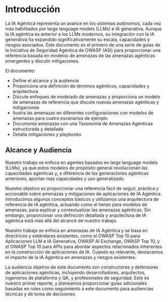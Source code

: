 # Introducción

La IA Agéntica representa un avance en los sistemas autónomos, cada vez más habilitados por large language models (LLMs) e IA generativa. Aunque la IA agéntica es anterior a los LLMs modernos, su integración con la IA generativa ha expandido significativamente su escala, capacidades y riesgos asociados. Este documento es el primero de una serie de guías de la Iniciativa de Seguridad Agéntica de OWASP (ASI) para proporcionar una referencia basada en modelos de amenazas de las amenazas agénticas emergentes y discutir mitigaciones.

El documento:
- Define el alcance y la audiencia
- Proporciona una definición de términos agénticos, capacidades y arquitectura
- Discute enfoques de modelado de amenazas y proporciona un modelo de amenazas de referencia que discute nuevas amenazas agénticas y mitigaciones
- Ilustra las amenazas en diferentes configuraciones con modelos de amenazas para cuatro escenarios de ejemplo
- Documenta amenazas con una Taxonomía de Amenazas Agénticas estructurada y detallada
- Detalla mitigaciones y playbooks

## Alcance y Audiencia

Nuestro trabajo se enfoca en agentes basados en large language models (LLMs), ya que estos modelos de propósito general revolucionan las capacidades agénticas y, a diferencia de las generaciones agénticas anteriores, aportan más capacidades y uso generalizado.

Nuestro objetivo es proporcionar una referencia fácil de seguir, práctica y accionable sobre amenazas y mitigaciones de aplicaciones de IA Agéntica. Introducimos algunos conceptos básicos y utilizamos una arquitectura de referencia de IA agéntica, actuando como el lienzo para modelos de amenazas, para explicar y contextualizar las amenazas agénticas. Sin embargo, proporcionar una definición detallada y arquitectura de IA agéntica está más allá del alcance de nuestro trabajo.

Nuestro trabajo se enfoca en amenazas de IA Agéntica y se basa en directrices y estándares existentes, como el OWASP Top 10 para Aplicaciones LLM e IA Generativa, OWASP AI Exchange, OWASP Top 10, y el OWASP Top 10 para APIs para abordar aspectos relacionados inherentes en la construcción de aplicaciones de IA. Cuando es relevante, destacamos el impacto de la IA Agéntica en amenazas y riesgos existentes.

La audiencia objetivo de este documento son constructores y defensores de aplicaciones agénticas, incluyendo desarrolladores, arquitectos, ingenieros de plataforma y QA, y profesionales de seguridad. Este es nuestro primer reporte, y planeamos proporcionar guías adicionales basadas en roles como seguimiento a este documento para audiencias técnicas y de toma de decisiones.

